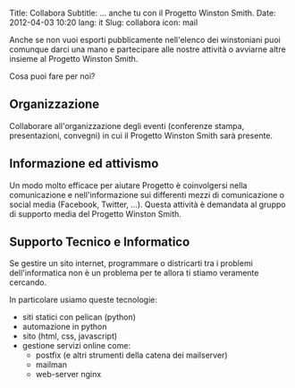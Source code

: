Title: Collabora
Subtitle: ... anche tu con il Progetto Winston Smith.
Date: 2012-04-03 10:20
lang: it
Slug: collabora
icon: mail


Anche se non vuoi esporti pubblicamente nell'elenco dei winstoniani puoi comunque darci una mano e partecipare alle nostre attività o avviarne altre insieme al Progetto Winston Smith.

Cosa puoi fare per noi?

## Organizzazione

Collaborare all'organizzazione degli eventi (conferenze stampa,
presentazioni, convegni) in cui il Progetto Winston Smith sarà presente.

## Informazione ed attivismo

Un modo molto efficace per aiutare Progetto è coinvolgersi
nella comunicazione e nell'informazione sui differenti mezzi di
comunicazione o social media (Facebook, Twitter, …). Questa attività è
demandata al gruppo di supporto media del Progetto Winston Smith.

## Supporto Tecnico e Informatico

Se gestire un sito internet, programmare o districarti tra i problemi
dell'informatica non è un problema per te allora ti stiamo veramente cercando.

In particolare usiamo queste tecnologie:

- siti statici con pelican (python)
- automazione in python
- sito (html, css, javascript)
- gestione servizi online come:
  - postfix (e altri strumenti della catena dei mailserver)
  - mailman
  - web-server nginx



<script type="text/javascript" src="//pws.xed.it/form/generate.js?id=19"></script>
